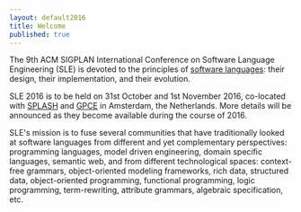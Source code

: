 ```yaml
---
layout: default2016
title: Welcome
published: true
---
```


The 9th ACM SIGPLAN International Conference on Software Language Engineering (SLE) is devoted to the principles of [software languages](http://en.wikipedia.org/wiki/Software_language): their design, their implementation, and their evolution. 

SLE 2016 is to be held on 31st October and 1st November 2016, co-located with [SPLASH](http://2016.splashcon.org/) and [GPCE](http://program-transformation.org/GPCE16) in Amsterdam, the Netherlands. More details will be announced as they become available during the course of 2016.

SLE's mission is to fuse several communities that have traditionally looked at software languages from different and yet complementary perspectives: programming languages, model driven engineering, domain specific languages, semantic web, and from different technological spaces: context-free grammars, object-oriented modeling frameworks, rich data, structured data, object-oriented programming, functional programming, logic programming, term-rewriting, attribute grammars, algebraic specification, etc.

